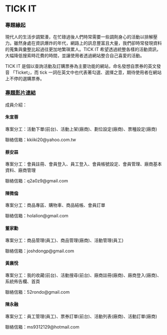 # TICK IT
<h3>專題緣起</h3>
<p>現代人的生活步調緊湊，在忙碌過後人們時常需要一些調劑身心的活動以排解壓力。雖然身處在資訊爆炸的年代，網路上的訊息豐富且大量，我們卻時常發現資料的蒐集與彙整比起過往更加地繁瑣累人。TICK IT 希望透過統整各樣的活動資訊，大幅降低搜索時花費的時間，並讓使用者透過網站整合自己喜愛的活動。</p>
<p>TICK IT 是個以查詢活動及訂購票券為主要功能的網站，命名發想自票券的英文發音 「Ticket」，而 tick 一詞在英文中也代表著勾選、選擇之意，期待使用者在網站上不停的選購票券。</p>
<h3><a href='https://youtu.be/XJaxXNNLkIg' target='_blank'>專題影片連結</a></h3>
<p>成員介紹：</p>
<h4>朱宣蓉</h4>
<p>專案分工：活動下單(前台)、活動上架(廠商)、劃位設定(廠商)、票種設定(廠商)</p>
<p>聯絡信箱：kkiiki20@yahoo.com.tw</p>
<h4>蔡安罧</h4>
<p>專案分工：會員註冊、會員登入、員工登入、會員帳號設定、會員管理、廠商基本資料、廠商管理</p>
<p>聯絡信箱：q2a0z9@gmail.com</p>
<h4>陳微倫</h4>
<p>專案分工：商品專區、購物車、商品結帳、會員訂單</p>
<p>聯絡信箱：holalion@gmail.com</p>
<h4>董家勳</h4>
<p>專案分工：商品管理(員工)、商品管理(廠商)、活動管理(員工)</p>
<p>聯絡信箱：joshdongp@gmail.com</p>
<h4>黃襄悅</h4>
<p>專案分工：我的收藏(前台)、活動搜尋(前台)、廠商註冊(廠商)、廠商登入(廠商)、系統佈告欄、首頁</p>
<p>聯絡信箱：52rondo@gmail.com</p>
<h4>陳永融</h4>
<p>專案分工：員工管理(員工)、票券訂單(前台)、活動列表(廠商)、活動訂單(廠商)</p>
<p>聯絡信箱：ms9312129@hotmail.com</p>
